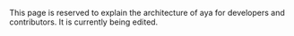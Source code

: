 This page is reserved to explain the architecture of aya for developers and contributors.
It is currently being edited.